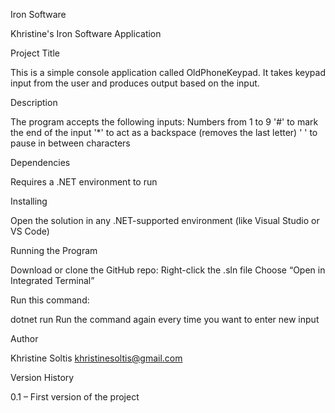 Iron Software

Khristine's Iron Software Application

Project Title

This is a simple console application called OldPhoneKeypad. It takes keypad input from the user and produces output based on the input.

Description

The program accepts the following inputs:
Numbers from 1 to 9
'#' to mark the end of the input
'*' to act as a backspace (removes the last letter)
' ' to pause in between characters

Dependencies

Requires a .NET environment to run

Installing

Open the solution in any .NET-supported environment (like Visual Studio or VS Code)

Running the Program

Download or clone the GitHub repo:
Right-click the .sln file
Choose “Open in Integrated Terminal”

Run this command:

dotnet run
Run the command again every time you want to enter new input

Author

Khristine Soltis
khristinesoltis@gmail.com

Version History

0.1 – First version of the project
